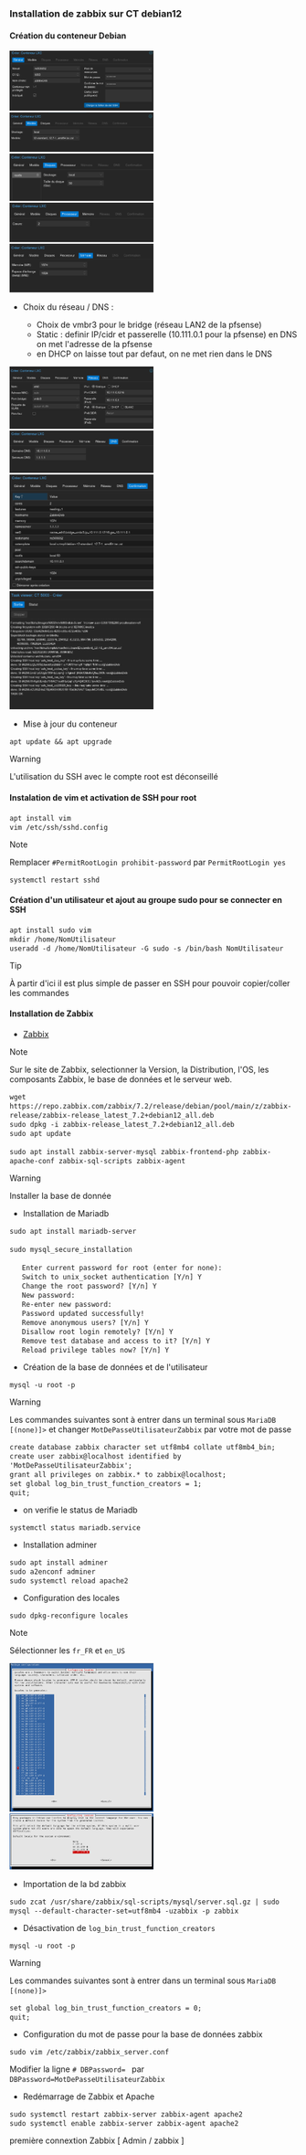 ### Installation de zabbix sur CT debian12

#### Création du conteneur Debian
 
<img src="./images/00.png" width=50%>

<img src="./images/01.png" width=50%>

<img src="./images/02.png" width=50%>

<img src="./images/03.png" width=50%>

<img src="./images/04.png" width=50%>

- Choix du réseau / DNS : 

	- Choix de vmbr3 pour le bridge (réseau LAN2 de la pfsense) 
	- Static : definir IP/cidr et passerelle (10.111.0.1 pour la pfsense) en DNS on met l'adresse de la pfsense
	- en DHCP on laisse tout par defaut, on ne met rien dans le DNS
	
<img src="./images/05.png" width=50%>

<img src="./images/06.png" width=50%>

<img src="./images/07.png" width=50%>

<img src="./images/08.png" width=50%>

- Mise à jour du conteneur

```
apt update && apt upgrade
```
> [!WARNING]
> L'utilisation du SSH avec le compte root est déconseillé
>
> #### Instalation de vim et activation de SSH pour root
> ```
> apt install vim
> vim /etc/ssh/sshd.config
> ```
> 
> > [!NOTE]
> > Remplacer `#PermitRootLogin prohibit-password` par `PermitRootLogin yes`
> 
> ```
> systemctl restart sshd
> ```

#### Création d'un utilisateur et ajout au groupe sudo pour se connecter en SSH

```
apt install sudo vim
mkdir /home/NomUtilisateur
useradd -d /home/NomUtilisateur -G sudo -s /bin/bash NomUtilisateur
```

> [!TIP]
> À partir d'ici il est plus simple de passer en SSH pour pouvoir copier/coller les commandes

#### Installation de Zabbix 

- [Zabbix](https://www.zabbix.com/fr/download)
> [!NOTE]
> Sur le site de Zabbix, selectionner la Version, la Distribution, l'OS, les composants Zabbix, le base de données et le serveur web.


```
wget https://repo.zabbix.com/zabbix/7.2/release/debian/pool/main/z/zabbix-release/zabbix-release_latest_7.2+debian12_all.deb
sudo dpkg -i zabbix-release_latest_7.2+debian12_all.deb
sudo apt update

sudo apt install zabbix-server-mysql zabbix-frontend-php zabbix-apache-conf zabbix-sql-scripts zabbix-agent
```
> [!WARNING]
> Installer la base de donnée

- Installation de Mariadb

```
sudo apt install mariadb-server

sudo mysql_secure_installation

   Enter current password for root (enter for none): 
   Switch to unix_socket authentication [Y/n] Y
   Change the root password? [Y/n] Y
   New password:
   Re-enter new password:
   Password updated successfully!
   Remove anonymous users? [Y/n] Y
   Disallow root login remotely? [Y/n] Y
   Remove test database and access to it? [Y/n] Y
   Reload privilege tables now? [Y/n] Y
```

- Création de la base de données et de l'utilisateur

```
mysql -u root -p
```
> [!WARNING]
> Les commandes suivantes sont à entrer dans un terminal sous `MariaDB [(none)]>`
> et changer `MotDePasseUtilisateurZabbix` par votre mot de passe
```
create database zabbix character set utf8mb4 collate utf8mb4_bin;
create user zabbix@localhost identified by 'MotDePasseUtilisateurZabbix';
grant all privileges on zabbix.* to zabbix@localhost;
set global log_bin_trust_function_creators = 1;
quit;
```

- on verifie le status de Mariadb

```
systemctl status mariadb.service
```

- Installation adminer

```
sudo apt install adminer
sudo a2enconf adminer
sudo systemctl reload apache2
```

- Configuration des locales

```
sudo dpkg-reconfigure locales
```
> [!NOTE]
> Sélectionner les `fr_FR` et `en_US`

<img src="./images/10.png" width=50%>
<img src="./images/11.png" width=50%>

- Importation de la bd zabbix

```
sudo zcat /usr/share/zabbix/sql-scripts/mysql/server.sql.gz | sudo mysql --default-character-set=utf8mb4 -uzabbix -p zabbix
```

- Désactivation de `log_bin_trust_function_creators`

```
mysql -u root -p
```
> [!WARNING]
> Les commandes suivantes sont à entrer dans un terminal sous `MariaDB [(none)]>`
```
set global log_bin_trust_function_creators = 0;
quit;
```

- Configuration du mot de passe pour la base de données zabbix
```
sudo vim /etc/zabbix/zabbix_server.conf 
```
Modifier la ligne `# DBPassword= ` par `DBPassword=MotDePasseUtilisateurZabbix`

- Redémarrage de Zabbix et Apache

```
sudo systemctl restart zabbix-server zabbix-agent apache2
sudo systemctl enable zabbix-server zabbix-agent apache2
```



première connextion Zabbix
[ Admin / zabbix ]

